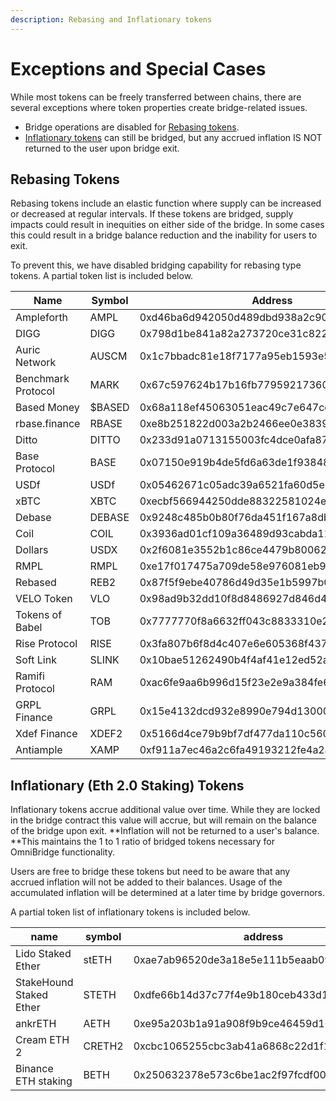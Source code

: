 ```yaml
---
description: Rebasing and Inflationary tokens
---
```


# Exceptions and Special Cases

While most tokens can be freely transferred between chains, there are several exceptions where token properties create bridge-related issues.

* Bridge operations are disabled for [Rebasing tokens](exceptions.md#rebasing-tokens).&#x20;
* [Inflationary tokens](exceptions.md#inflationary-eth-2-0-staking-tokens) can still be bridged, but any accrued inflation IS NOT returned to the user upon bridge exit.&#x20;

## Rebasing Tokens

Rebasing tokens include an elastic function where supply can be increased or decreased at regular intervals. If these tokens are bridged, supply impacts could result in inequities on either side of the bridge. In some cases this could result in a bridge balance reduction and the inability for users to exit.

To prevent this, we have disabled bridging capability for rebasing type tokens. A partial token list is included below.



| Name               | Symbol | Address                                    |
| ------------------ | ------ | ------------------------------------------ |
| Ampleforth         | AMPL   | 0xd46ba6d942050d489dbd938a2c909a5d5039a161 |
| DIGG               | DIGG   | 0x798d1be841a82a273720ce31c822c61a67a601c3 |
| Auric Network      | AUSCM  | 0x1c7bbadc81e18f7177a95eb1593e5f5f35861b10 |
| Benchmark Protocol | MARK   | 0x67c597624b17b16fb77959217360b7cd18284253 |
| Based Money        | $BASED | 0x68a118ef45063051eac49c7e647ce5ace48a68a5 |
| rbase.finance      | RBASE  | 0xe8b251822d003a2b2466ee0e38391c2db2048739 |
| Ditto              | DITTO  | 0x233d91a0713155003fc4dce0afa871b508b3b715 |
| Base Protocol      | BASE   | 0x07150e919b4de5fd6a63de1f9384828396f25fdc |
| USDf               | USDf   | 0x05462671c05adc39a6521fa60d5e9443e9e9d2b9 |
| xBTC               | XBTC   | 0xecbf566944250dde88322581024e611419715f7a |
| Debase             | DEBASE | 0x9248c485b0b80f76da451f167a8db30f33c70907 |
| Coil               | COIL   | 0x3936ad01cf109a36489d93cabda11cf062fd3d48 |
| Dollars            | USDX   | 0x2f6081e3552b1c86ce4479b80062a1dda8ef23e3 |
| RMPL               | RMPL   | 0xe17f017475a709de58e976081eb916081ff4c9d5 |
| Rebased            | REB2   | 0x87f5f9ebe40786d49d35e1b5997b07ccaa8adbff |
| VELO Token         | VLO    | 0x98ad9b32dd10f8d8486927d846d4df8baf39abe2 |
| Tokens of Babel    | TOB    | 0x7777770f8a6632ff043c8833310e245eba9209e6 |
| Rise Protocol      | RISE   | 0x3fa807b6f8d4c407e6e605368f4372d14658b38c |
| Soft Link          | SLINK  | 0x10bae51262490b4f4af41e12ed52a0e744c1137a |
| Ramifi Protocol    | RAM    | 0xac6fe9aa6b996d15f23e2e9a384fe64607bba7d5 |
| GRPL Finance       | GRPL   | 0x15e4132dcd932e8990e794d1300011a472819cbd |
| Xdef Finance       | XDEF2  | 0x5166d4ce79b9bf7df477da110c560ce3045aa889 |
| Antiample          | XAMP   | 0xf911a7ec46a2c6fa49193212fe4a2a9b95851c27 |

## Inflationary (Eth 2.0 Staking) Tokens

Inflationary tokens accrue additional value over time. While they are locked in the bridge contract this value will accrue, but will remain on the balance of the bridge upon exit. **Inflation will not be returned to a user's balance. **This maintains the 1 to 1 ratio of bridged tokens necessary for OmniBridge functionality.

Users are free to bridge these tokens but need to be aware that any accrued inflation will not be added to their balances. Usage of the accumulated inflation will be determined at a later time by bridge governors.

&#x20;A partial token list of inflationary tokens is included below.

| name                    | symbol | address                                    |
| ----------------------- | ------ | ------------------------------------------ |
| Lido Staked Ether       | stETH  | 0xae7ab96520de3a18e5e111b5eaab095312d7fe84 |
| StakeHound Staked Ether | STETH  | 0xdfe66b14d37c77f4e9b180ceb433d1b164f0281d |
| ankrETH                 | AETH   | 0xe95a203b1a91a908f9b9ce46459d101078c2c3cb |
| Cream ETH 2             | CRETH2 | 0xcbc1065255cbc3ab41a6868c22d1f1c573ab89fd |
| Binance ETH staking     | BETH   | 0x250632378e573c6be1ac2f97fcdf00515d0aa91b |
